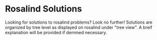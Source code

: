 # Rosalind Solutions
Looking for solutions to rosalind problems? Look no further! Solutions are organized by tree level as displayed on rosalind under "tree view". A breif explanation will be provided if demmed necessary.
